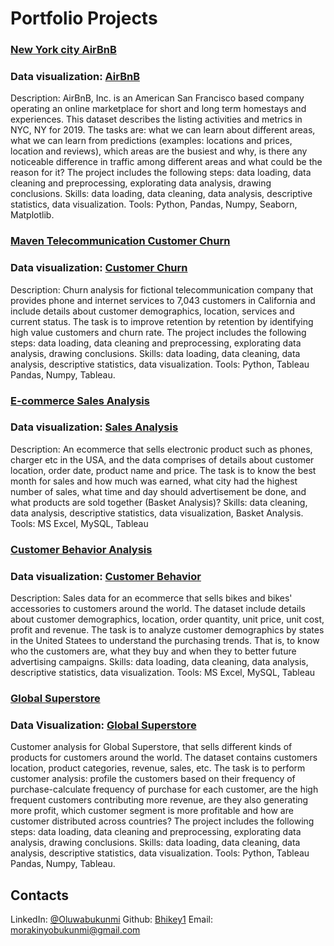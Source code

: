 # Portfolio Projects 

### [New York city AirBnB](Bhikey1/New-York-City-AirBnB1)
### Data visualization: [AirBnB](https://public.tableau.com/app/profile/morakinyo.oluwabukunmi/viz/NewYorkCityAirBnB_16967239353260/AirBnBNYC)
  Description: AirBnB, Inc. is an American San Francisco based company operating an online marketplace for short and long
  term homestays and experiences. This dataset describes the listing activities and metrics in NYC, NY for 2019. The tasks
  are: what we can learn about different areas, what we can learn from predictions (examples: locations and prices, location
  and reviews), which areas are the busiest and why, is there any noticeable difference in traffic among different areas and 
  what could be the reason for it? The project includes the following steps: data loading, data cleaning and preprocessing,
  explorating data analysis, drawing conclusions.
  Skills: data loading, data cleaning, data analysis, descriptive statistics, data visualization.
  Tools: Python, Pandas, Numpy, Seaborn, Matplotlib.

### [Maven Telecommunication Customer Churn](Bhikey1/Maven-Telecom-Customer-Churn)
### Data visualization: [Customer Churn](https://public.tableau.com/app/profile/morakinyo.oluwabukunmi/viz/MavenTelecomCustomerChurn/MavenTelecomChurn)
  Description: Churn analysis for fictional telecommunication company that provides phone and internet services to 7,043 
  customers in California and include details about customer demographics, location, services and current status. The 
  task is to improve retention by retention by identifying high value customers and churn rate. The project includes the 
  following steps: data loading, data cleaning and preprocessing, explorating data analysis, drawing conclusions.
  Skills: data loading, data cleaning, data analysis, descriptive statistics, data visualization.
  Tools: Python, Tableau Pandas, Numpy, Tableau.

### [E-commerce Sales Analysis](Bhikey1/Ecommerce-sales)
### Data visualization: [Sales Analysis](https://public.tableau.com/app/profile/morakinyo.oluwabukunmi/viz/E-commercesalesanalysis_16924077581270/E-commerceSales)
  Description: An ecommerce that sells electronic product such as phones, charger etc in the USA, and the data comprises
  of details about customer location, order date, product name and price. The task is to know the best month for sales and
  how much was earned, what city had the highest number of sales, what time and day should advertisement be done, and what
  products are sold together (Basket Analysis)?
  Skills: data cleaning, data analysis, descriptive statistics, data visualization, Basket Analysis.
  Tools: MS Excel, MySQL, Tableau

### [Customer Behavior Analysis](Bhikey1/Ecommerce-sales-transaction-customer-analysis)
### Data visualization: [Customer Behavior](https://public.tableau.com/app/profile/morakinyo.oluwabukunmi/viz/EcommerceCustomerAnalysis_16948205551450/Ecommercesales)
  Description: Sales data for an ecommerce that sells bikes and bikes' accessories to customers around the world. The dataset
  include details about customer demographics, location, order quantity, unit price, unit cost, profit and revenue. The task
  is to analyze customer demographics by states in the United Statees to understand the purchasing trends. That is, to know 
  who the customers are, what they buy and when they to better future advertising campaigns.
  Skills: data loading, data cleaning, data analysis, descriptive statistics, data visualization.
  Tools: MS Excel, MySQL, Tableau

### [Global Superstore](Bhikey1/Global-superstore)
### Data Visualization: [Global Superstore](https://public.tableau.com/app/profile/morakinyo.oluwabukunmi/viz/GlobalSuperstore_17027671329720/GlobalSuperstore)
  Customer analysis for Global Superstore, that sells different kinds of products for customers around the world. The dataset
  contains customers location, product categories, revenue, sales, etc. The task is to perform customer analysis: profile the 
  customers based on their frequency of purchase-calculate frequency of purchase for each customer, are the high frequent 
  customers contributing more revenue, are they also generating more profit, which customer segment is more profitable and 
  how are customer distributed across countries? The project includes the following steps: data loading, data cleaning and 
  preprocessing, explorating data analysis, drawing conclusions.
  Skills: data loading, data cleaning, data analysis, descriptive statistics, data visualization.
  Tools: Python, Tableau Pandas, Numpy, Tableau.

## Contacts
  LinkedIn: [@Oluwabukunmi](www.linkedin.com/in/morakinyo-oluwabukunmi)
  Github: [Bhikey1](http://www.github.com/Bhikey1)
  Email: morakinyobukunmi@gmail.com
